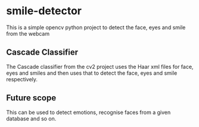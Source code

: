 # smile-detector
This is a simple opencv python project to detect the face, eyes and smile from the webcam

## Cascade Classifier
The Cascade classifier from the cv2 project uses the Haar xml files for face, eyes and smiles and then uses that to detect the face, eyes and smile respectively.

## Future scope
This can be used to detect emotions, recognise faces from a given database and so on.
